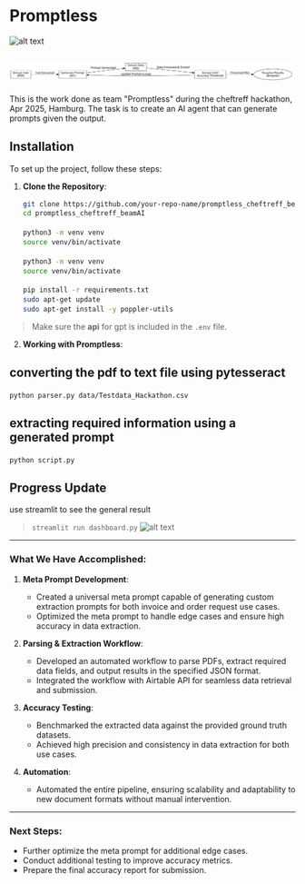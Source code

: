 # Promptless
![alt text](images/image.png.png)

![alt text](images/process_diagram.svg)
---
This is the work done as team "Promptless" during the cheftreff hackathon, Apr 2025, Hamburg. The task is to create an AI agent that can generate prompts given the output.
## Installation

To set up the project, follow these steps:

1. **Clone the Repository**:
   ```bash
   git clone https://github.com/your-repo-name/promptless_cheftreff_beamAI.git
   cd promptless_cheftreff_beamAI

   python3 -m venv venv
   source venv/bin/activate

   python3 -m venv venv
   source venv/bin/activate   

   pip install -r requirements.txt
   sudo apt-get update
   sudo apt-get install -y poppler-utils
   ```
> Make sure the **api** for gpt is included in the ```.env``` file.

2. **Working with Promptless**:
## converting the pdf to text file using pytesseract
```python parser.py data/Testdata_Hackathon.csv```

## extracting required information using a generated prompt
```python script.py```

## Progress Update
use streamlit to see the general result
>```streamlit run dashboard.py```
![alt text](images/image.png)
---
### What We Have Accomplished:

1. **Meta Prompt Development**:
   - Created a universal meta prompt capable of generating custom extraction prompts for both invoice and order request use cases.
   - Optimized the meta prompt to handle edge cases and ensure high accuracy in data extraction.

2. **Parsing & Extraction Workflow**:
   - Developed an automated workflow to parse PDFs, extract required data fields, and output results in the specified JSON format.
   - Integrated the workflow with Airtable API for seamless data retrieval and submission.

3. **Accuracy Testing**:
   - Benchmarked the extracted data against the provided ground truth datasets.
   - Achieved high precision and consistency in data extraction for both use cases.

4. **Automation**:
   - Automated the entire pipeline, ensuring scalability and adaptability to new document formats without manual intervention.

---

### Next Steps:

- Further optimize the meta prompt for additional edge cases.
- Conduct additional testing to improve accuracy metrics.
- Prepare the final accuracy report for submission.